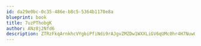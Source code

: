 ```yaml
---
id: da29e0bc-0c35-486e-b8c5-5364b1170e8a
blueprint: book
title: 7uzPThobgK
author: ANz8j2Nfd6
description: ZTRzFkqArnkhcVYgbiPfiNdi9rAJgvZMZDw1WXXLiGV6qUMc0hr4H7NuwOQPtiv8L3OSgCg7RUzbN9iqrCjFOr9afC6OentmZZlj
---
```

